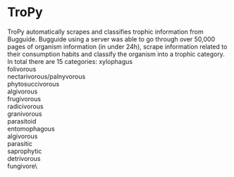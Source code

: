 # TroPy
TroPy automatically scrapes and classifies trophic information from Bugguide. Bugguide using a server was able to go through over 50,000 pages of organism information (in under 24h), scrape information related to their consumption habits and classify the organism into a trophic category. In total there are 15 categories:
xylophagus\
folivorous\
nectarivorous/palnyvorous\
phytosuccivorous\
algivorous\
frugivorous\
radicivorous\
granivorous\
parasitoid\
entomophagous\
algivorous\
parasitic\
saprophytic\
detrivorous\
fungivore\
